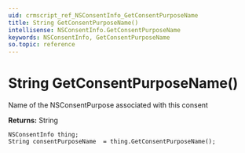 ```yaml
---
uid: crmscript_ref_NSConsentInfo_GetConsentPurposeName
title: String GetConsentPurposeName()
intellisense: NSConsentInfo.GetConsentPurposeName
keywords: NSConsentInfo, GetConsentPurposeName
so.topic: reference
---
```


# String GetConsentPurposeName()

Name of the NSConsentPurpose associated with this consent

**Returns:** String

```crmscript
NSConsentInfo thing;
String consentPurposeName  = thing.GetConsentPurposeName();
```

